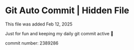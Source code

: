 # Git Auto Commit | Hidden File

This file was added Feb 12, 2025

Just for fun and keeping my daily git commit active 🤪

commit number: 2389286
